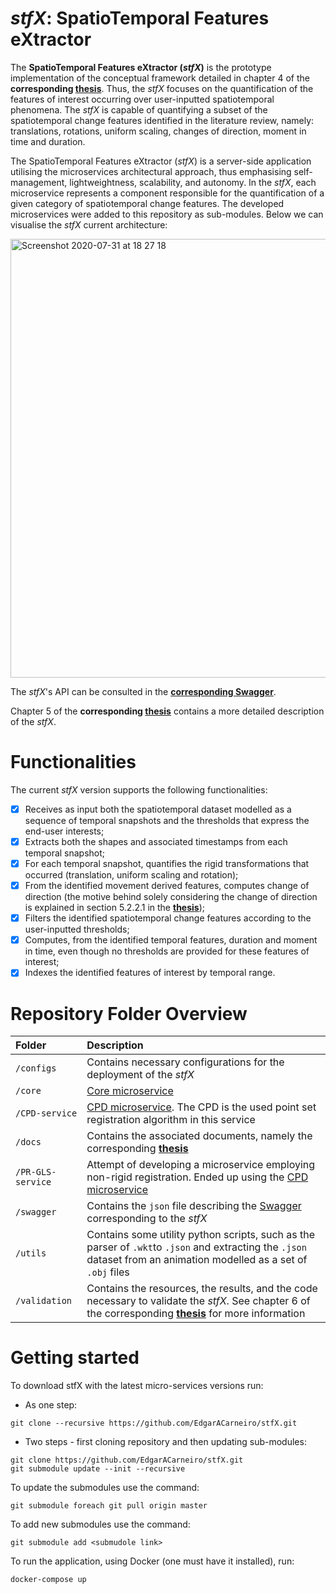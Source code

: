 # ___stfX_: SpatioTemporal Features eXtractor__

The __SpatioTemporal Features eXtractor (_stfX_)__ is the prototype implementation of the conceptual framework detailed in chapter 4 of the __corresponding [thesis](docs/thesis.pdf)__.
Thus, the _stfX_ focuses on the quantification of the features of interest occurring over user-inputted spatiotemporal phenomena. The _stfX_ is capable of quantifying a subset of the spatiotemporal change features identified in the literature review, namely: translations, rotations, uniform scaling, changes of direction, moment in time and duration.


The SpatioTemporal Features eXtractor (_stfX_) is a server-side application utilising the microservices architectural approach, thus emphasising self-management, lightweightness, scalability, and autonomy.
In the _stfX_, each microservice represents a component responsible for the quantification of a given category of spatiotemporal change features.
The developed microservices were added to this repository as sub-modules.
Below we can visualise the _stfX_ current architecture:

<img width="702" alt="Screenshot 2020-07-31 at 18 27 18" src="https://user-images.githubusercontent.com/22712373/89060906-b9bedf00-d35b-11ea-92f2-f7dfa2b61a90.png">

The _stfX_'s API can be consulted in the __[corresponding Swagger](https://app.swaggerhub.com/apis-docs/EdgarACarneiro/thesis/2.1.1)__.

Chapter 5 of the __corresponding [thesis](docs/thesis.pdf)__ contains a more detailed description of the _stfX_.

# Functionalities

The current _stfX_ version supports the following functionalities:
- [x] Receives as input both the spatiotemporal dataset modelled as a sequence of temporal snapshots and the thresholds that express the end-user interests;
- [x] Extracts both the shapes and associated timestamps from each temporal snapshot;
- [x] For each temporal snapshot, quantifies the rigid transformations that occurred (translation, uniform scaling and rotation);
- [x] From the identified movement derived features, computes change of direction (the motive behind solely considering the change of direction is explained in section 5.2.2.1 in the __[thesis](docs/thesis.pdf)__);
- [x] Filters the identified spatiotemporal change features according to the user-inputted thresholds;
- [x] Computes, from the identified temporal features, duration and moment in time, even though no thresholds are provided for these features of interest;
- [x] Indexes the identified features of interest by temporal range.

# Repository Folder Overview

| __Folder__ | __Description__ |
|:-|:-|
| `/configs` | Contains necessary configurations for the deployment of the _stfX_ |
| `/core` | [Core microservice](https://github.com/EdgarACarneiro/stfXCore) |
| `/CPD-service` | [CPD microservice](https://github.com/EdgarACarneiro/CPD-service). The CPD is the used point set registration algorithm in this service |
| `/docs` | Contains the associated documents, namely the corresponding __[thesis](docs/thesis.pdf)__ |
| `/PR-GLS-service` | Attempt of developing a microservice employing non-rigid registration. Ended up using the [CPD microservice](https://github.com/EdgarACarneiro/CPD-service) |
| `/swagger` | Contains the `json` file describing the [Swagger](https://app.swaggerhub.com/apis-docs/EdgarACarneiro/thesis/2.1.1) corresponding to the _stfX_ |
| `/utils` | Contains some utility python scripts, such as the parser of `.wkt`to `.json` and extracting the `.json` dataset from an animation modelled as a set of `.obj` files |
| `/validation` | Contains the resources, the results, and the code necessary to validate the _stfX_. See chapter 6 of the corresponding __[thesis](docs/thesis.pdf)__ for more information |

# Getting started

To download stfX with the latest micro-services versions run:
* As one step:
```shell
git clone --recursive https://github.com/EdgarACarneiro/stfX.git
```
* Two steps - first cloning repository and then updating sub-modules:
```shell
git clone https://github.com/EdgarACarneiro/stfX.git
git submodule update --init --recursive
```

To update the submodules use the command:
```shell
git submodule foreach git pull origin master
```

To add new submodules use the command:
```shell
git submodule add <submudole link>
```

To run the application, using Docker (one must have it installed), run:
```shell
docker-compose up
```
